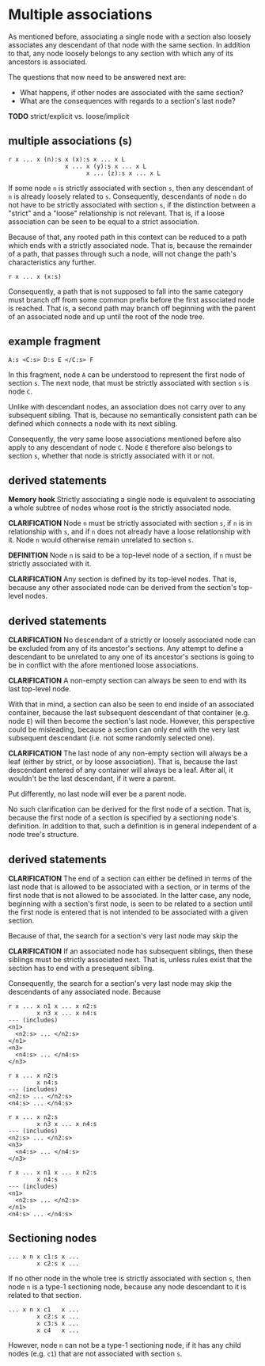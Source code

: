
<!-- ======================================================================= -->
# Multiple associations

As mentioned before, associating a single node with a section also loosely
associates any descendant of that node with the same section. In addition to
that, any node loosely belongs to any section with which any of its ancestors
is associated.

The questions that now need to be answered next are:

* What happens, if other nodes are associated with the same section?
* What are the consequences with regards to a section's last node?

**TODO**
strict/explicit vs. loose/implicit

<!-- ======================================================================= -->
## multiple associations (s)

```
r x ... x (n):s x (x):s x ... x L
                x ... x (y):s x ... x L
                      x ... (z):s x ... x L
```

If some node `n` is strictly associated with section `s`, then any descendant
of `n` is already loosely related to `s`. Consequently, descendants of node `n`
do not have to be strictly associated with section `s`, if the distinction
between a "strict" and a "loose" relationship is not relevant. That is, if a
loose association can be seen to be equal to a strict association.

Because of that, any rooted path in this context can be reduced to a path which
ends with a strictly associated node. That is, because the remainder of a path,
that passes through such a node, will not change the path's characteristics any
further.

```
r x ... x (x:s)
```

Consequently, a path that is not supposed to fall into the same category must
branch off from some common prefix before the first associated node is reached.
That is, a second path may branch off beginning with the parent of an associated
node and up until the root of the node tree.

<!-- ======================================================================= -->
## example fragment

`A:s <C:s> D:s E </C:s> F`

In this fragment, node `A` can be understood to represent the first node of
section `s`. The next node, that must be strictly associated with section `s`
is node `C`.

Unlike with descendant nodes, an association does not carry over to any
subsequent sibling. That is, because no semantically consistent path can be
defined which connects a node with its next sibling.

Consequently, the very same loose associations mentioned before also apply to
any descendant of node `C`. Node `E` therefore also belongs to section `s`,
whether that node is strictly associated with it or not.

<!-- ======================================================================= -->
## derived statements

**Memory hook**
Strictly associating a single node is equivalent to associating a whole subtree
of nodes whose root is the strictly associated node.

**CLARIFICATION**
Node `n` must be strictly associated with section `s`, if `n` is in relationship
with `s`, and if `n` does not already have a loose relationship with it. Node
`n` would otherwise remain unrelated to section `s`.

**DEFINITION**
Node `n` is said to be a top-level node of a section, if `n` must be strictly
associated with it.

**CLARIFICATION**
Any section is defined by its top-level nodes. That is, because any other
associated node can be derived from the section's top-level nodes.

<!-- ======================================================================= -->
## derived statements

**CLARIFICATION**
No descendant of a strictly or loosely associated node can be excluded from any
of its ancestor's sections. Any attempt to define a descendant to be unrelated
to any one of its ancestor's sections is going to be in conflict with the afore
mentioned loose associations.

**CLARIFICATION**
A non-empty section can always be seen to end with its last top-level node.

With that in mind, a section can also be seen to end inside of an associated
container, because the last subsequent descendant of that container (e.g. node
`E`) will then become the section's last node. However, this perspective could
be misleading, because a section can only end with the very last subsequent
descendant (i.e. not some randomly selected one).

**CLARIFICATION**
The last node of any non-empty section will always be a leaf (either by strict,
or by loose association). That is, because the last descendant entered of any
container will always be a leaf. After all, it wouldn't be the last descendant,
if it were a parent.

Put differently, no last node will ever be a parent node.

No such clarification can be derived for the first node of a section. That
is, because the first node of a section is specified by a sectioning node's
definition. In addition to that, such a definition is in general independent
of a node tree's structure.

<!-- ======================================================================= -->
## derived statements

**CLARIFICATION**
The end of a section can either be defined in terms of the last node that is
allowed to be associated with a section, or in terms of the first node
that is not allowed to be associated. In the latter case, any node, beginning
with a section's first node, is seen to be related to a section until the first
node is entered that is not intended to be associated with a given section.

Because of that, the search for a section's very last node may skip the

**CLARIFICATION**
If an associated node has subsequent siblings, then these siblings must be
strictly associated next. That is, unless rules exist that the section has
to end with a presequent sibling.

Consequently, the search for a section's very last node may skip the descendants
of any associated node. Because 

<!-- ======================================================================= -->

```
r x ... x n1 x ... x n2:s
        x n3 x ... x n4:s
--- (includes)
<n1>
  <n2:s> ... </n2:s>
</n1>
<n3>
  <n4:s> ... </n4:s>
</n3>
```

<!-- ======================================================================= -->

```
r x ... x n2:s
        x n4:s
--- (includes)
<n2:s> ... </n2:s>
<n4:s> ... </n4:s>
```

<!-- ======================================================================= -->

```
r x ... x n2:s
        x n3 x ... x n4:s
--- (includes)
<n2:s> ... </n2:s>
<n3>
  <n4:s> ... </n4:s>
</n3>
```

<!-- ======================================================================= -->

```
r x ... x n1 x ... x n2:s
        x n4:s
--- (includes)
<n1>
  <n2:s> ... </n2:s>
</n1>
<n4:s> ... </n4:s>
```

<!-- ======================================================================= -->
## Sectioning nodes

```
... x n x c1:s x ...
        x c2:s x ...
```

If no other node in the whole tree is strictly associated with section `s`,
then node `n` is a type-1 sectioning node, because any node descendant to it
is related to that section.

```
... x n x c1   x ...
        x c2:s x ...
        x c3:s x ...
        x c4   x ...
```

However, node `n` can not be a type-1 sectioning node, if it has any child nodes
(e.g. `c1`) that are not associated with section `s`.
